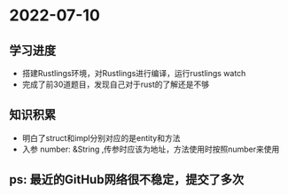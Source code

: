 # 2022-07-10

## 学习进度
- 搭建Rustlings环境，对Rustlings进行编译，运行rustlings watch
- 完成了前30道题目，发现自己对于rust的了解还是不够

## 知识积累
- 明白了struct和impl分别对应的是entity和方法
- 入参 number: &String ,传参时应该为地址，方法使用时按照number来使用

## ps: 最近的GitHub网络很不稳定，提交了多次
